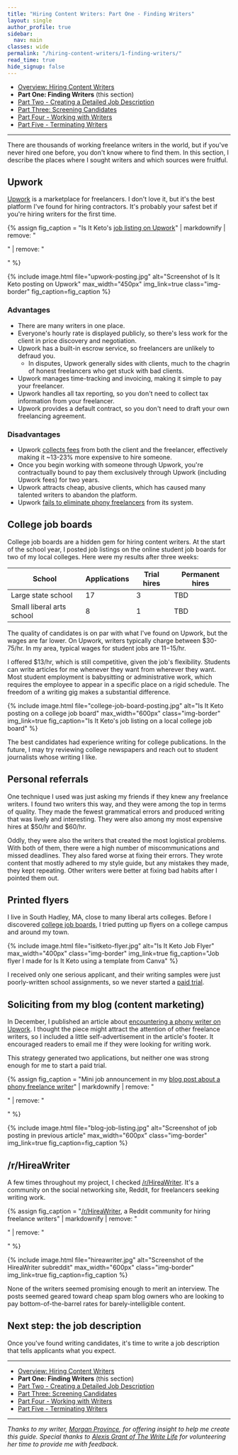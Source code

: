 ```yaml
---
title: "Hiring Content Writers: Part One - Finding Writers"
layout: single
author_profile: true
sidebar:
  nav: main
classes: wide
permalink: "/hiring-content-writers/1-finding-writers/"
read_time: true
hide_signup: false
---
```


* [Overview: Hiring Content Writers](/hiring-content-writers/)
* **Part One: Finding Writers** (this section)
* [Part Two - Creating a Detailed Job Description](/hiring-content-writers/2-creating-a-job-description/)
* [Part Three: Screening Candidates](/hiring-content-writers/3-screening-candidates/)
* [Part Four - Working with Writers](/hiring-content-writers/4-working-with-writers/)
* [Part Five - Terminating Writers](/hiring-content-writers/5-terminating-writers/)

---

There are thousands of working freelance writers in the world, but if you've never hired one before, you don't know where to find them. In this section, I describe the places where I sought writers and which sources were fruitful.

## Upwork

[Upwork](https://www.upwork.com/) is a marketplace for freelancers. I don't love it, but it's the best platform I've found for hiring contractors. It's probably your safest bet if you're hiring writers for the first time.

{% assign fig_caption = "Is It Keto's [job listing on Upwork](https://www.upwork.com/jobs/~01be2860be57096ab2)" | markdownify | remove: "<p>" | remove: "</p>" %}

{% include image.html file="upwork-posting.jpg" alt="Screenshot of Is It Keto posting on Upwork" max_width="450px" img_link=true class="img-border" fig_caption=fig_caption %}

### Advantages

* There are many writers in one place.
* Everyone's hourly rate is displayed publicly, so there's less work for the client in price discovery and negotiation.
* Upwork has a built-in escrow service, so freelancers are unlikely to defraud you.
  * In disputes, Upwork generally sides with clients, much to the chagrin of honest freelancers who get stuck with bad clients.
* Upwork manages time-tracking and invoicing, making it simple to pay your freelancer.
* Upwork handles all tax reporting, so you don't need to collect tax information from your freelancer.
* Upwork provides a default contract, so you don't need to draft your own freelancing agreement.

### Disadvantages

* Upwork [collects fees](https://www.upwork.com/legal#fees) from both the client and the freelancer, effectively making it ~13-23% more expensive to hire someone.
* Once you begin working with someone through Upwork, you're contractually bound to pay them exclusively through Upwork (including Upwork fees) for two years.
* Upwork attracts cheap, abusive clients, which has caused many talented writers to abandon the platform.
* Upwork [fails to eliminate phony freelancers](/upwork-scammer/) from its system.

## College job boards

College job boards are a hidden gem for hiring content writers. At the start of the school year, I posted job listings on the online student job boards for two of my local colleges. Here were my results after three weeks:

| School             | Applications | Trial hires | Permanent hires |
|--------------------|--------------|-------------|-----------------|
| Large state school | 17           | 3           | TBD             |
| Small liberal arts school | 8     | 1           | TBD             |

The quality of candidates is on par with what I've found on Upwork, but the wages are far lower. On Upwork, writers typically charge between $30-75/hr. In my area, typical wages for student jobs are $11-$15/hr.

I offered $13/hr, which is still competitive, given the job's flexibility. Students can write articles for me whenever they want from wherever they want. Most student employment is babysitting or administrative work, which requires the employee to appear in a specific place on a rigid schedule. The freedom of a writing gig makes a substantial difference.

{% include image.html file="college-job-board-posting.jpg" alt="Is It Keto posting on a college job board" max_width="600px" class="img-border" img_link=true fig_caption="Is It Keto's job listing on a local college job board" %}

The best candidates had experience writing for college publications. In the future, I may try reviewing college newspapers and reach out to student journalists whose writing I like.

## Personal referrals

One technique I used was just asking my friends if they knew any freelance writers. I found two writers this way, and they were among the top in terms of quality. They made the fewest grammatical errors and produced writing that was lively and interesting. They were also among my most expensive hires at $50/hr and $60/hr.

Oddly, they were also the writers that created the most logistical problems. With both of them, there were a high number of miscommunications and missed deadlines. They also fared worse at fixing their errors. They wrote content that mostly adhered to my style guide, but any mistakes they made, they kept repeating. Other writers were better at fixing bad habits after I pointed them out.

## Printed flyers

I live in South Hadley, MA, close to many liberal arts colleges. Before I discovered [college job boards](#college-job-boards), I tried putting up flyers on a college campus and around my town.

{% include image.html file="isitketo-flyer.jpg" alt="Is It Keto Job Flyer" max_width="400px" class="img-border" img_link=true fig_caption="Job flyer I made for Is It Keto using a template from Canva" %}

I received only one serious applicant, and their writing samples were just poorly-written school assignments, so we never started a [paid trial](/hiring-content-writers/3-screening-candidates/#start-a-paid-trial).

## Soliciting from my blog (content marketing)

In December, I published an article about [encountering a phony writer on Upwork](/upwork-scammer/). I thought the piece might attract the attention of other freelance writers, so I included a little self-advertisement in the article's footer. It encouraged readers to email me if they were looking for writing work.

This strategy generated two applications, but neither one was strong enough for me to start a paid trial.

{% assign fig_caption = "Mini job announcement in my [blog post about a phony freelance writer](/upwork-scammer/)" | markdownify | remove: "<p>" | remove: "</p>" %}

{% include image.html file="blog-job-listing.jpg" alt="Screenshot of job posting in previous article" max_width="600px" class="img-border" img_link=true fig_caption=fig_caption %}

## /r/HireaWriter

A few times throughout my project, I checked [/r/HireaWriter](https://www.reddit.com/r/HireaWriter/). It's a community on the social networking site, Reddit, for freelancers seeking writing work.

{% assign fig_caption = "[/r/HireaWriter](https://www.reddit.com/r/HireaWriter/), a Reddit community for hiring freelance writers" | markdownify | remove: "<p>" | remove: "</p>" %}

{% include image.html file="hireawriter.jpg" alt="Screenshot of the HireaWriter subreddit" max_width="600px" class="img-border" img_link=true fig_caption=fig_caption %}

None of the writers seemed promising enough to merit an interview. The posts seemed geared toward cheap spam blog owners who are looking to pay bottom-of-the-barrel rates for barely-intelligible content.

## Next step: the job description

Once you've found writing candidates, it's time to write a job description that tells applicants what you expect.

---

* [Overview: Hiring Content Writers](/hiring-content-writers/)
* **Part One: Finding Writers** (this section)
* [Part Two - Creating a Detailed Job Description](/hiring-content-writers/2-creating-a-job-description/)
* [Part Three: Screening Candidates](/hiring-content-writers/3-screening-candidates/)
* [Part Four - Working with Writers](/hiring-content-writers/4-working-with-writers/)
* [Part Five - Terminating Writers](/hiring-content-writers/5-terminating-writers/)

---

*Thanks to my writer, [Morgan Province](https://www.morganprovince.com/), for offering insight to help me create this guide. Special thanks to [Alexis Grant of The Write Life](http://thewritelife.com) for volunteering her time to provide me with feedback.*